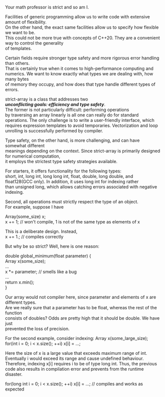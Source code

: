 Your math professor is strict and so am I.  
  
Facilities of generic programming allow us to write code with extensive amount of flexibility.  
On the other hand, the exact same facilities allow us to specify how flexible we want to be.  
This could not be more true with concepts of C++20. They are a convenient way to control the generality  
of templates.  
  
Certain fields require stronger type safety and more rigorous error handling than others.  
That is certainly true when it comes to high-performance computing and  
numerics. We want to know exactly what types we are dealing with, how many bytes  
of memory they occupy, and how does that type handle different types of errors.  
  
strict-array is a class that addresses two  
***unconflicting goals: efficiency and type safety***.  
The former is not particularly difficult: performing operations  
by traversing an array linearly is all one can really do for standard  
operations. The only challenge is to write a user-friendly interface, which  
requires expression templates to avoid temporaries. Vectorization and loop  
unrolling is successfully performed by compiler.  
  
Type safety, on the other hand, is more challenging, and can have somewhat different  
meanings depending on the context. Since strict-array is primarily designed for numerical computation,  
it employs the strictest type safety strategies available.  
  
For starters, it offers functionality for the following types:  
short, int, long int, long long int, float, double, long double, and  
float128(GCC only). In addition, it uses long int for indexing rather  
than unsigned long, which allows catching errors associated with negative  
indexing.  
  
Second, all operations must strictly respect the type of an object.  
For example, suppose I have  
  
Array<double>(some_size) x;  
x += 1; // won't compile, 1 is not of the same type as elements of x  
  
This is a deliberate design. Instead,  
x += 1.; // compiles correctly  
  
But why be so strict? Well, here is one reason:  
  
double global_minimum(float parameter) {  
   Array<double> x(some_size);  
   ...  
   x *= parameter; // smells like a bug  
   ...  
   return x.min();  
}  
  
Our array would not compiler here, since parameter and elements of x are different types.  
Are we really sure that a parameter has to be float, whereas the rest of the function  
consists of doubles? Odds are pretty high that it should be double. We have just  
prevented the loss of precision.

For the second example, consider indexing:
Array<float> x(some_large_size);
for(int i = 0; i < x.size(); ++i)
   x[i] = ...;

Here the size of x is a large value that exceeds maximum range of int.
Eventually i would exceed its range and cause undefined behaviour.
Therefore, indexing x[i] requires i to be of type long int. Thus,
the previous code also results in compilation error and prevents
from the runtime disaster.

for(long int i = 0; i < x.size(); ++i)
   x[i] = ...; // compiles and works as expected



